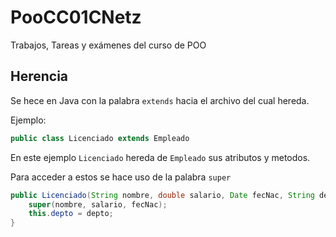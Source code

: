 # PooCC01CNetz
Trabajos, Tareas y exámenes del curso de POO

## Herencia
Se hece en Java con la palabra `extends` hacia el archivo del cual hereda.

Ejemplo:
```Java
public class Licenciado extends Empleado
```

En este ejemplo `Licenciado` hereda de `Empleado` sus atributos y metodos.

Para acceder a estos se hace uso de la palabra `super`

```Java
public Licenciado(String nombre, double salario, Date fecNac, String depto){
    super(nombre, salario, fecNac);
    this.depto = depto;
}
```
